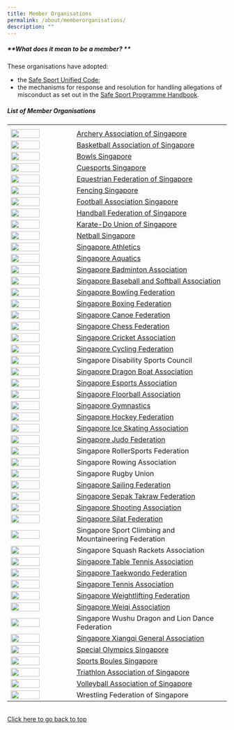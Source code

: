 ```yaml
---
title: Member Organisations
permalink: /about/memberorganisations/
description: ""
---
```

##### **What does it mean to be a member? **

These organisations have adopted:  
* the [Safe Sport Unified Code](https://www.safesport.sg/files/Safe%20Sport%20Unified%20Code%20v4.pdf);  
* the mechanisms for response and resolution for handling allegations of misconduct as set out in the [Safe Sport Programme Handbook](https://www.safesport.sg/files/Safe%20Sport%20Programme%20Handbook%20101.pdf).
 
 
##### **List of Member Organisations**
<table>
	<tbody><tr style="height:30%"></tr><tr><th style="width:30%"></th><th style="width:70%"></th>		
		</tr><tr><td><img src="![](/images/archery.png)" style="height:100%; width:70%"></td><td><a href="https://archerysingapore.org.sg/high-performance/safe-sport">Archery Association of Singapore</a></td></tr>
		<tr><td><img src="/images/logos/Blue%20Pic%20Only.png" style="height:100%; width:70%"></td><td><a href="https://bas.org.sg/uploads/sites/bas/Policy%20-%20Safe%20Sport%2020230118.pdf">Basketball Association of Singapore</a></td></tr>	
		<tr><td><img src="/images/bowls%20sg%20logo.png" style="height:100%; width:70%"></td><td><a href="https://www.bowlssingapore.org/safe-sport-policy/">Bowls Singapore</a></td></tr>
		<tr><td><img src="/images/cuesports%20logo.png" style="height:100%; width:70%"></td><td><a href="http://cuesports.org.sg/safe-sport-policy/">Cuesports Singapore</a></td></tr>	
		<tr><td><img src="/images/efs%20logo.png" style="height:100%; width:70%"></td><td><a href="https://equestrianfederationsg.com/safe-sports-policy">Equestrian Federation of Singapore</a></td></tr>
		<tr><td><img src="/images/fs%20logo.png" style="height:100%; width:70%"></td><td><a href="https://www.fencingsingapore.org.sg/safe-sport/#">Fencing Singapore</a></td></tr>
				<tr><td><img src="/images/logos/Blue%20Pic%20Only.png" style="height:100%; width:70%"></td><td><a href="https://fas.org.sg/wp-content/uploads/2023/03/Safe-Sport-Policy_Football-Association-of-Singapore.pdf">Football Association Singapore</a></td></tr>	
				<tr><td><img src="/images/logos/Blue%20Pic%20Only.png" style="height:100%; width:70%"></td><td><a href="https://www.hfs.org.sg/_files/ugd/00c9dc_1a04c9d2f00c432cb5eb9b8417a6a9c9.pdf">Handball Federation of Singapore</a></td></tr>			
				<tr><td><img src="/images/logos/Blue%20Pic%20Only.png" style="height:100%; width:70%"></td><td><a href="http://kus.org.sg/KUSSafeSport.pdf">Karate-Do Union of Singapore</a></td></tr>				
		<tr><td><img src="/images/netball%20logo.png" style="height:100%; width:70%"></td><td><a href="https://www.netball.org.sg/wp-content/uploads/2023/02/NETBALL-SINGAPORE-SAFE-SPORT-PROGRAMME-updated-2-Nov-2022-002_Safe-Sport-inputs-003-desktop-1.pdf">Netball Singapore</a></td></tr>
		<tr><td><img src="/images/logos/Blue%20Pic%20Only.png" style="height:100%; width:70%"></td><td><a href="https://www.singaporeathletics.org.sg/wp-content/uploads/2023/01/SAA-Safe-Sport-Policy-FINAL.pdf">Singapore Athletics</a></td></tr>
				<tr><td><img src="![](/images/aquatics%20saq.png)" style="height:100%; width:70%"></td><td><a href="https://www.swimming.org.sg/getattachment/SSA/Safe-Sport/Safe-Aquatics/V1-0_SSA-Safe-Sport-Policy_FINAL-(1).pdf.aspx">Singapore Aquatics</a></td></tr>
		<tr><td><img src="/images/logos/Blue%20Pic%20Only.png" style="height:100%; width:70%"></td><td><a href="https://singaporebadminton.org.sg/site/singapore-badminton-associations-safe-sport-commitment/">Singapore Badminton Association</a></td></tr>	
		<tr><td><img src="/images/logos/Blue%20Pic%20Only.png" style="height:100%; width:70%"></td><td><a href="https://www.sbsa.org.sg/safe-sport-programme">Singapore Baseball and Softball Association</a></td></tr>
		<tr><td><img src="/images/logos/Blue%20Pic%20Only.png" style="height:100%; width:70%"></td><td><a href="https://singaporebowling.org.sg/wp-content/uploads/2023/03/0.16-Safe-Sport-Policy-GC-Approved.pdf">Singapore Bowling Federation</a></td></tr>
		<tr><td><img src="/images/logos/Blue%20Pic%20Only.png" style="height:100%; width:70%"></td><td><a href="https://www.singapore-boxing.org/safe-sport-policy">Singapore Boxing Federation</a></td></tr>	
		<tr><td><img src="/images/logos/Blue%20Pic%20Only.png" style="height:100%; width:70%"></td><td><a href="https://scf.org.sg/pages/details/safe-sport">Singapore Canoe Federation</a></td></tr>	
		<tr><td><img src="/images/chess%20logo.png" style="height:100%; width:70%"></td><td><a href="https://singaporechess.org.sg/wp-content/uploads/2023/02/Safe-Sport-Policy-SCF-2.pdf">Singapore Chess Federation</a></td></tr>	
			<tr><td><img src="/images/high%20res%20SCA%20Logo.png" style="height:100%; width:70%"></td><td><a href="https://singaporecricket.org/safe-sport-policy/">Singapore Cricket Association</a></td></tr>	
		<tr><td><img src="/images/scf%20logo.png" style="height:100%; width:70%"></td><td><a href="https://singaporecycling.org.sg/pages/safe-sport-commitment">Singapore Cycling Federation</a></td></tr>
		<tr><td><img src="/images/sdsc%20logo.jpg" style="height:100%; width:70%"></td><td><a>Singapore Disability Sports Council</a></td></tr>	
		<tr><td><img src="/images/logos/Blue%20Pic%20Only.png" style="height:100%; width:70%"></td><td><a href="https://sdba.org.sg/wp-content/uploads/2023/04/SDBA-Safe-Sport-Policy-30-Mar-2023.pdf">Singapore Dragon Boat Association</a></td></tr>		
		<tr><td><img src="/images/sgea%20logo.png" style="height:100%; width:70%"></td><td><a href="https://esports.org.sg/wp-content/uploads/2022/11/Safe-Sport-Policy-SGEA-1.pdf">Singapore Esports Association</a></td></tr>
		<tr><td><img src="/images/logos/Blue%20Pic%20Only.png" style="height:100%; width:70%"></td><td><a href="https://cdn.revolutionise.com.au/news/inis3fjuvite6aad.docx">Singapore Floorball Association</a></td></tr>
		<tr><td><img src="/images/gymnastics%20logo.png" style="height:100%; width:70%"></td><td><a href="https://www.singaporegymnastics.org.sg/safe-sport/child-safety/">Singapore Gymnastics</a></td></tr>
		<tr><td><img src="/images/hockey%20logo.png" style="height:100%; width:70%"></td><td><a href="https://www.singaporehockey.org/resources/shf-safe-sport-policy/">Singapore Hockey Federation</a></td></tr>
		<tr><td><img src="/images/logos/Blue%20Pic%20Only.png" style="height:100%; width:70%"></td><td><a href="https://www.sisa.org.sg/safe-sport">Singapore Ice Skating Association</a></td></tr>
		<tr><td><img src="/images/sjf%20logo.png" style="height:100%; width:70%"></td><td><a href="https://www.sjf.sg/safesport">Singapore Judo Federation</a></td></tr>
		<tr><td><img src="/images/logos/Blue%20Pic%20Only.png" style="height:100%; width:70%"></td><td><a>Singapore RollerSports Federation</a></td></tr>
		<tr><td><img src="/images/logos/Blue%20Pic%20Only.png" style="height:100%; width:70%"></td><td><a>Singapore Rowing Association</a></td></tr>		
		<tr><td><img src="/images/sru%20logo.png" style="height:100%; width:70%"></td><td><a>Singapore Rugby Union</a></td></tr>	
		<tr><td><img src="/images/ssf%20logo%202018_full%20colour.jpg" style="height:100%; width:70%"></td><td><a href="https://sailing.org.sg/wp-content/uploads/2023/03/SSF-Safe-Sport-Policy.pdf">Singapore Sailing Federation</a></td></tr>	
		<tr><td><img src="/images/perses%20logo.png" style="height:100%; width:70%"></td><td><a href="https://www.sgsepaktakraw.org/safe-sports-policy">Singapore Sepak Takraw Federation</a></td></tr>
		<tr><td><img src="/images/logos/Blue%20Pic%20Only.png" style="height:100%; width:70%"></td><td><a href="https://singaporeshooting.org/portal/wp-content/uploads/Singapore-Shooting-Association_Safe-Sport-Policy-as-of-27-July-2022.pdf">Singapore Shooting Association</a></td></tr>
		<tr><td><img src="/images/logos/Blue%20Pic%20Only.png" style="height:100%; width:70%"></td><td><a href="https://persisi.org/uploads/events/40/attachments/Singapore%20Silat%20Federation%20-%20Safe%20Sport%20Policy.pdf">Singapore Silat Federation</a></td></tr>
		<tr><td><img src="/images/logos/Blue%20Pic%20Only.png" style="height:100%; width:70%"></td><td><a>Singapore Sport Climbing and Mountaineering Federation</a></td></tr>
		<tr><td><img src="/images/logos/Blue%20Pic%20Only.png" style="height:100%; width:70%"></td><td><a>Singapore Squash Rackets Association</a></td></tr>
		<tr><td><img src="/images/logos/Blue%20Pic%20Only.png" style="height:100%; width:70%"></td><td><a href="https://www.stta.org.sg/wp-content/uploads/2022/12/Safe-Sport-Policy-Template_STTA.docx-dated-9-Dec-2022.pdf">Singapore Table Tennis Association</a></td></tr>
	<tr><td><img src="/images/STF%20Logo.png" style="height:100%; width:70%"></td><td><a href="https://www.stf.sg/wp-content/uploads/2023/03/Safe-Sport-Policy_STF_21-Feb-2023_compressed-1.pdf">Singapore Taekwondo Federation</a></td></tr>
		<tr><td><img src="/images/logos/Blue%20Pic%20Only.png" style="height:100%; width:70%"></td><td><a href="https://www.singtennis.org.sg/resource-center-download.aspx?token=GY7N4B9f5n9KBNDx7IwPco0blaZCSSXO">Singapore Tennis Association</a></td></tr>		
		<tr><td><img src="/images/logos/Blue%20Pic%20Only.png" style="height:100%; width:70%"></td><td><a href="https://www.swf.org.sg/policies/swf-safe-sport-policy">Singapore Weightlifting Federation</a></td></tr>
		<tr><td><img src="/images/logos/Blue%20Pic%20Only.png" style="height:100%; width:70%"></td><td><a href="https://www.sportsboules.org.sg/our-polices">Singapore Weiqi Association</a></td></tr>
		<tr><td><img src="/images/logos/Blue%20Pic%20Only.png" style="height:100%; width:70%"></td><td><a>Singapore Wushu Dragon and Lion Dance Federation</a></td></tr>
		<tr><td><img src="/images/logos/Blue%20Pic%20Only.png" style="height:100%; width:70%"></td><td><a href="http://www.xiangqi.sg/xqsite/sixga-safe-sport-policy/">Singapore Xiangqi General Association</a></td></tr>
		<tr><td><img src="/images/logos/Blue%20Pic%20Only.png" style="height:100%; width:70%"></td><td><a href="https://www.specialolympics.org.sg/media/b10bwfuv/sosg-safe-sport-policy.pdf">Special Olympics Singapore</a></td></tr>
		<tr><td><img src="/images/sport%20boules%20logo.png" style="height:100%; width:70%"></td><td><a href="https://www.sportsboules.org.sg/our-polices">Sports Boules Singapore</a></td></tr>
		<tr><td><img src="/images/triathlon%20logo.png" style="height:100%; width:70%"></td><td><a href="https://www.triathlonsingapore.org/about/safe-sport/">Triathlon Association of Singapore</a></td></tr>
		<tr><td><img src="/images/volleyball%20logo.png" style="height:100%; width:70%"></td><td><a href="https://volleyball.org.sg/constitution-annual-report-policies/">Volleyball Association of Singapore</a></td></tr>
		<tr><td><img src="/images/logos/Blue%20Pic%20Only.png" style="height:100%; width:70%"></td><td><a>Wrestling Federation of Singapore</a></td></tr>
</tbody></table><table></table>


[Click here to go back to top](#what-does-it-mean-to-be-a-member)